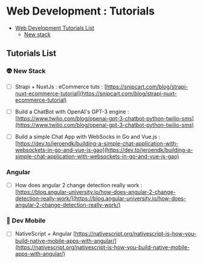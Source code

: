 # Web Development : Tutorials

- [Web Development Tutorials List](#tutorials-list)
  - [New stack](#new-stack)

## Tutorials List

### 👽 New Stack

* [ ] Strapi + NuxtJs : eCommerce tuts : [https://snipcart.com/blog/strapi-nuxt-ecommerce-tutorial](https://snipcart.com/blog/strapi-nuxt-ecommerce-tutorial)

* [ ] Build a ChatBot with OpenAI's GPT-3 engine : [https://www.twilio.com/blog/openai-gpt-3-chatbot-python-twilio-sms](https://www.twilio.com/blog/openai-gpt-3-chatbot-python-twilio-sms)

* [ ] Build a simple Chat App with WebSocks in Go and Vue.js : [https://dev.to/jeroendk/building-a-simple-chat-application-with-websockets-in-go-and-vue-js-gao](https://dev.to/jeroendk/building-a-simple-chat-application-with-websockets-in-go-and-vue-js-gao)

### Angular

* [ ] How does angular 2 change detection really work : [https://blog.angular-university.io/how-does-angular-2-change-detection-really-work/](https://blog.angular-university.io/how-does-angular-2-change-detection-really-work/)

### 📱 Dev Mobile

* [ ] NativeScript + Angular [https://nativescript.org/nativescript-is-how-you-build-native-mobile-apps-with-angular/](https://nativescript.org/nativescript-is-how-you-build-native-mobile-apps-with-angular/)
